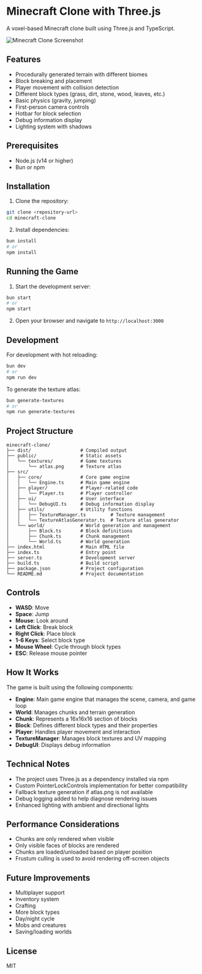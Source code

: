 # Minecraft Clone with Three.js

A voxel-based Minecraft clone built using Three.js and TypeScript.

![Minecraft Clone Screenshot](screenshot.png)

## Features

- Procedurally generated terrain with different biomes
- Block breaking and placement
- Player movement with collision detection
- Different block types (grass, dirt, stone, wood, leaves, etc.)
- Basic physics (gravity, jumping)
- First-person camera controls
- Hotbar for block selection
- Debug information display
- Lighting system with shadows

## Prerequisites

- Node.js (v14 or higher)
- Bun or npm

## Installation

1. Clone the repository:
```bash
git clone <repository-url>
cd minecraft-clone
```

2. Install dependencies:
```bash
bun install
# or
npm install
```

## Running the Game

1. Start the development server:
```bash
bun start
# or
npm start
```

2. Open your browser and navigate to `http://localhost:3000`

## Development

For development with hot reloading:

```bash
bun dev
# or
npm run dev
```

To generate the texture atlas:

```bash
bun generate-textures
# or
npm run generate-textures
```

## Project Structure

```
minecraft-clone/
├── dist/                  # Compiled output
├── public/                # Static assets
│   └── textures/          # Game textures
│       └── atlas.png      # Texture atlas
├── src/
│   ├── core/              # Core game engine
│   │   └── Engine.ts      # Main game engine
│   ├── player/            # Player-related code
│   │   └── Player.ts      # Player controller
│   ├── ui/                # User interface
│   │   └── DebugUI.ts     # Debug information display
│   ├── utils/             # Utility functions
│   │   ├── TextureManager.ts         # Texture management
│   │   └── TextureAtlasGenerator.ts  # Texture atlas generator
│   └── world/             # World generation and management
│       ├── Block.ts       # Block definitions
│       ├── Chunk.ts       # Chunk management
│       └── World.ts       # World generation
├── index.html             # Main HTML file
├── index.ts               # Entry point
├── server.ts              # Development server
├── build.ts               # Build script
├── package.json           # Project configuration
└── README.md              # Project documentation
```

## Controls

- **WASD**: Move
- **Space**: Jump
- **Mouse**: Look around
- **Left Click**: Break block
- **Right Click**: Place block
- **1-6 Keys**: Select block type
- **Mouse Wheel**: Cycle through block types
- **ESC**: Release mouse pointer

## How It Works

The game is built using the following components:

- **Engine**: Main game engine that manages the scene, camera, and game loop
- **World**: Manages chunks and terrain generation
- **Chunk**: Represents a 16x16x16 section of blocks
- **Block**: Defines different block types and their properties
- **Player**: Handles player movement and interaction
- **TextureManager**: Manages block textures and UV mapping
- **DebugUI**: Displays debug information

## Technical Notes

- The project uses Three.js as a dependency installed via npm
- Custom PointerLockControls implementation for better compatibility
- Fallback texture generation if atlas.png is not available
- Debug logging added to help diagnose rendering issues
- Enhanced lighting with ambient and directional lights

## Performance Considerations

- Chunks are only rendered when visible
- Only visible faces of blocks are rendered
- Chunks are loaded/unloaded based on player position
- Frustum culling is used to avoid rendering off-screen objects

## Future Improvements

- Multiplayer support
- Inventory system
- Crafting
- More block types
- Day/night cycle
- Mobs and creatures
- Saving/loading worlds

## License

MIT
